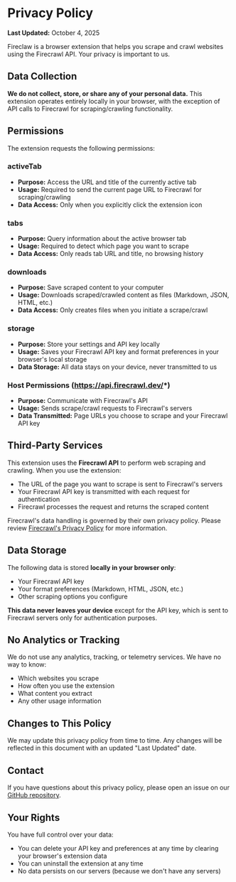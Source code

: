 # Privacy Policy

**Last Updated:** October 4, 2025

Fireclaw is a browser extension that helps you scrape and crawl websites using the Firecrawl API. Your privacy is important to us.

## Data Collection

**We do not collect, store, or share any of your personal data.** This extension operates entirely locally in your browser, with the exception of API calls to Firecrawl for scraping/crawling functionality.

## Permissions

The extension requests the following permissions:

### activeTab
- **Purpose:** Access the URL and title of the currently active tab
- **Usage:** Required to send the current page URL to Firecrawl for scraping/crawling
- **Data Access:** Only when you explicitly click the extension icon

### tabs
- **Purpose:** Query information about the active browser tab
- **Usage:** Required to detect which page you want to scrape
- **Data Access:** Only reads tab URL and title, no browsing history

### downloads
- **Purpose:** Save scraped content to your computer
- **Usage:** Downloads scraped/crawled content as files (Markdown, JSON, HTML, etc.)
- **Data Access:** Only creates files when you initiate a scrape/crawl

### storage
- **Purpose:** Store your settings and API key locally
- **Usage:** Saves your Firecrawl API key and format preferences in your browser's local storage
- **Data Storage:** All data stays on your device, never transmitted to us

### Host Permissions (https://api.firecrawl.dev/*)
- **Purpose:** Communicate with Firecrawl's API
- **Usage:** Sends scrape/crawl requests to Firecrawl's servers
- **Data Transmitted:** Page URLs you choose to scrape and your Firecrawl API key

## Third-Party Services

This extension uses the **Firecrawl API** to perform web scraping and crawling. When you use the extension:

- The URL of the page you want to scrape is sent to Firecrawl's servers
- Your Firecrawl API key is transmitted with each request for authentication
- Firecrawl processes the request and returns the scraped content

Firecrawl's data handling is governed by their own privacy policy. Please review [Firecrawl's Privacy Policy](https://firecrawl.dev/privacy) for more information.

## Data Storage

The following data is stored **locally in your browser only**:

- Your Firecrawl API key
- Your format preferences (Markdown, HTML, JSON, etc.)
- Other scraping options you configure

**This data never leaves your device** except for the API key, which is sent to Firecrawl servers only for authentication purposes.

## No Analytics or Tracking

We do not use any analytics, tracking, or telemetry services. We have no way to know:

- Which websites you scrape
- How often you use the extension
- What content you extract
- Any other usage information

## Changes to This Policy

We may update this privacy policy from time to time. Any changes will be reflected in this document with an updated "Last Updated" date.

## Contact

If you have questions about this privacy policy, please open an issue on our [GitHub repository](https://github.com/MaskyS/fireclaw).

## Your Rights

You have full control over your data:

- You can delete your API key and preferences at any time by clearing your browser's extension data
- You can uninstall the extension at any time
- No data persists on our servers (because we don't have any servers)
